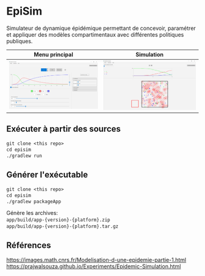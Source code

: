 # EpiSim

Simulateur de dynamique épidémique permettant de concevoir, paramétrer et appliquer des modèles compartimentaux avec différentes politiques publiques.

| Menu principal | Simulation |
|:-------------------------:|:-------------------------:|
|![Menu principal](docs/images/home.png)|![Simulation](docs/images/simulation.png)|

## Exécuter à partir des sources
```
git clone <this repo>
cd episim
./gradlew run
```

## Générer l'exécutable
```
git clone <this repo>
cd episim
./gradlew packageApp
```
Génère les archives: \
`app/build/app-{version}-{platform}.zip` \
`app/build/app-{version}-{platform}.tar.gz`

## Références

https://images.math.cnrs.fr/Modelisation-d-une-epidemie-partie-1.html \
https://prajwalsouza.github.io/Experiments/Epidemic-Simulation.html
